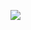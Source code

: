 ![](https://upload.wikimedia.org/wikipedia/commons/thumb/1/17/Dou_Shou_Qi_board.svg/350px-Dou_Shou_Qi_board.svg.png)